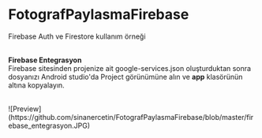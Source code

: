 # FotografPaylasmaFirebase
Firebase Auth ve Firestore kullanım örneği
<br><br>

<b>Firebase Entegrasyon</b>
<br>
Firebase sitesinden projenize ait google-services.json oluşturduktan sonra dosyanızı Android studio'da Project görünümüne alın ve <b>app</b> klasörünün altına kopyalayın.

<br>
![Preview](https://github.com/sinanercetin/FotografPaylasmaFirebase/blob/master/firebase_entegrasyon.JPG)


